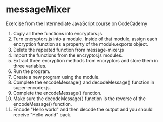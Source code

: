 # messageMixer
Exercise from the Intermediate JavaScript course on CodeCademy

1) Copy all three functions into encryptors.js.
2) Turn encryptors.js into a module. Inside of that module, assign each encryption function as a property of the module.exports object.
3) Delete the repeated function from message-mixer.js
4) Import the functions from the encryptor.js modules.
5) Extract three encryption methods from encryptors and store them in three variables.
6) Run the program.
7) Create a new program using the module.
8) Complete the encodeMessage() and decodeMessage() function in super-encoder.js.
9) Complete the encodeMessage() function.
10) Make sure the decodeMessage() function is the reverse of the encodeMessage() function.
11) Encode "Hello world" and then decode the output and you should receive "Hello world" back.
